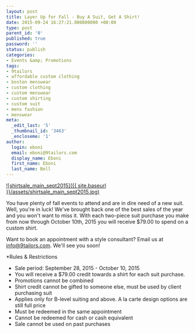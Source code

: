 ```yaml
---
layout: post
title: Layer Up for Fall - Buy A Suit, Get A Shirt!
date: 2015-09-24 16:27:21.000000000 +00:00
type: post
parent_id: '0'
published: true
password: ''
status: publish
categories:
- Events &amp; Promotions
tags:
- 9tailors
- affordable custom clothing
- boston menswear
- custom clothing
- custom menswear
- custom shirting
- custom suit
- mens fashion
- menswear
meta:
  _edit_last: '5'
  _thumbnail_id: '3463'
  _encloseme: '1'
author:
  login: eboni
  email: eboni@9tailors.com
  display_name: Eboni
  first_name: Eboni
  last_name: Bell
---
```

[![shirtsale_main_sept2015]({{ site.baseurl }}/assets/shirtsale_main_sept2015.jpg)](http://blog.9tailors.com/uploads/2015/09/shirtsale_main_sept2015.jpg)

You have plenty of fall events to attend and are in dire need of a new suit. Well, you're in luck! We've brought back one of the best sales of the year and you won't want to miss it. With each two-piece suit purchase you make from now through October 10th, 2015 you will receive $79.00 to spend on a custom shirt.

Want to book an appointment with a style consultant? Email us at [info@9tailors.com](mailto:info@9tailors.com). We'll see you soon!

*Rules & Restrictions

*   Sale period: September 28, 2015 - October 10, 2015
*   You will receive a $79.00 credit towards a shirt for each suit purchase.
*   Promotions cannot be combined
*   Shirt credit cannot be gifted to someone else, must be used by client purchasing suit
*   Applies only for B-level suiting and above. A la carte design options are still full price
*   Must be redeemed in the same appointment
*   Cannot be redeemed for cash or cash equivalent
*   Sale cannot be used on past purchases
